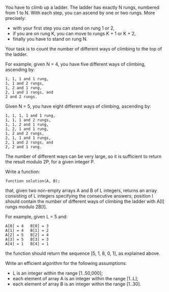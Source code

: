 You have to climb up a ladder. The ladder has exactly N rungs, numbered from 1 to N. With each step, you can ascend by one or two rungs. More precisely:
- with your first step you can stand on rung 1 or 2,
- if you are on rung K, you can move to rungs K + 1 or K + 2,
- finally you have to stand on rung N.

Your task is to count the number of different ways of climbing to the top of the ladder.

For example, given N = 4, you have five different ways of climbing, ascending by:

    1, 1, 1 and 1 rung,
    1, 1 and 2 rungs,
    1, 2 and 1 rung,
    2, 1 and 1 rungs, and
    2 and 2 rungs.

Given N = 5, you have eight different ways of climbing, ascending by:

    1, 1, 1, 1 and 1 rung,
    1, 1, 1 and 2 rungs,
    1, 1, 2 and 1 rung,
    1, 2, 1 and 1 rung,
    1, 2 and 2 rungs,
    2, 1, 1 and 1 rungs,
    2, 1 and 2 rungs, and
    2, 2 and 1 rung.

The number of different ways can be very large, so it is sufficient to return the result modulo 2P, for a given integer P.

Write a function:

`function solution(A, B);`

that, given two non-empty arrays A and B of L integers, returns an array consisting of L integers specifying the consecutive answers; position I should contain the number of different ways of climbing the ladder with A[I] rungs modulo 2B[I].

For example, given L = 5 and:

    A[0] = 4   B[0] = 3
    A[1] = 4   B[1] = 2
    A[2] = 5   B[2] = 4
    A[3] = 5   B[3] = 3
    A[4] = 1   B[4] = 1
the function should return the sequence [5, 1, 8, 0, 1], as explained above.

Write an efficient algorithm for the following assumptions:
- L is an integer within the range [1..50,000];
- each element of array A is an integer within the range [1..L];
- each element of array B is an integer within the range [1..30].